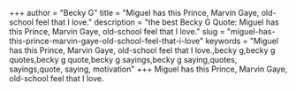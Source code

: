 +++
author = "Becky G"
title = "Miguel has this Prince, Marvin Gaye, old-school feel that I love."
description = "the best Becky G Quote: Miguel has this Prince, Marvin Gaye, old-school feel that I love."
slug = "miguel-has-this-prince-marvin-gaye-old-school-feel-that-i-love"
keywords = "Miguel has this Prince, Marvin Gaye, old-school feel that I love.,becky g,becky g quotes,becky g quote,becky g sayings,becky g saying,quotes, sayings,quote, saying, motivation"
+++
Miguel has this Prince, Marvin Gaye, old-school feel that I love.
